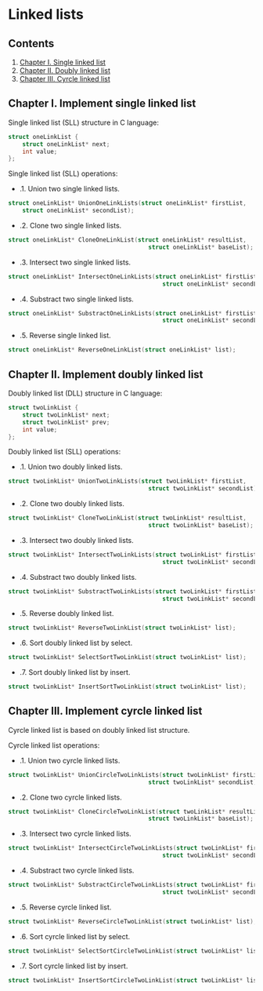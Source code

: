 # Linked lists

## Contents  

1. [Chapter I. Single linked list](#chapter-i.-implement-single-linked-list)
2. [Chapter II. Doubly linked list](#chapter-ii-implement-doubly-linked-list)
3. [Chapter III. Cyrcle linked list](#chapter-iii-implement-cyrcle-linked-list)

## Chapter I. Implement single linked list

Single linked list (SLL) structure in C language:
```c
struct oneLinkList {
	struct oneLinkList* next;
	int value;
};
```

Single linked list (SLL) operations:
- .1. Union two single linked lists.
```c
struct oneLinkList* UnionOneLinkLists(struct oneLinkList* firstList,
	struct oneLinkList* secondList);
```
- .2. Clone two single linked lists.
```c
struct oneLinkList* CloneOneLinkList(struct oneLinkList* resultList,
										struct oneLinkList* baseList);
```
- .3. Intersect two single linked lists.
```c
struct oneLinkList* IntersectOneLinkLists(struct oneLinkList* firstList,
											struct oneLinkList* secondList);
```
- .4. Substract two single linked lists.
```c
struct oneLinkList* SubstractOneLinkLists(struct oneLinkList* firstList,
											struct oneLinkList* secondList);
```
- .5. Reverse single linked list.
```c
struct oneLinkList* ReverseOneLinkList(struct oneLinkList* list);
```

## Chapter II. Implement doubly linked list

Doubly linked list (DLL) structure in C language:
```c
struct twoLinkList {
	struct twoLinkList* next;
	struct twoLinkList* prev;
	int value;
};
```

Doubly linked list (SLL) operations:
- .1. Union two doubly linked lists.
```c
struct twoLinkList* UnionTwoLinkLists(struct twoLinkList* firstList,
										struct twoLinkList* secondList);
```
- .2. Clone two doubly linked lists.
```c
struct twoLinkList* CloneTwoLinkList(struct twoLinkList* resultList,
										struct twoLinkList* baseList);
```
- .3. Intersect two doubly linked lists.
```c
struct twoLinkList* IntersectTwoLinkLists(struct twoLinkList* firstList,
											struct twoLinkList* secondList);
```
- .4. Substract two doubly linked lists.
```c
struct twoLinkList* SubstractTwoLinkLists(struct twoLinkList* firstList,
											struct twoLinkList* secondList);
```
- .5. Reverse doubly linked list.
```c
struct twoLinkList* ReverseTwoLinkList(struct twoLinkList* list);
```
- .6. Sort doubly linked list by select.
```c
struct twoLinkList* SelectSortTwoLinkList(struct twoLinkList* list);
```
- .7. Sort doubly linked list by insert.
```c
struct twoLinkList* InsertSortTwoLinkList(struct twoLinkList* list);
```

## Chapter III. Implement cyrcle linked list

Cyrcle linked list is based on doubly linked list structure.

Cyrcle linked list operations:
- .1. Union two cyrcle linked lists.
```c
struct twoLinkList* UnionCircleTwoLinkLists(struct twoLinkList* firstList,
										struct twoLinkList* secondList);
```
- .2. Clone two cyrcle linked lists.
```c
struct twoLinkList* CloneCircleTwoLinkList(struct twoLinkList* resultList,
										struct twoLinkList* baseList);
```
- .3. Intersect two cyrcle linked lists.
```c
struct twoLinkList* IntersectCircleTwoLinkLists(struct twoLinkList* firstList,
											struct twoLinkList* secondList);
```
- .4. Substract two cyrcle linked lists.
```c
struct twoLinkList* SubstractCircleTwoLinkLists(struct twoLinkList* firstList,
											struct twoLinkList* secondList);
```
- .5. Reverse cyrcle linked list.
```c
struct twoLinkList* ReverseCircleTwoLinkList(struct twoLinkList* list);
```
- .6. Sort cyrcle linked list by select.
```c
struct twoLinkList* SelectSortCircleTwoLinkList(struct twoLinkList* list);
```
- .7. Sort cyrcle linked list by insert.
```c
struct twoLinkList* InsertSortCircleTwoLinkList(struct twoLinkList* list);
```

